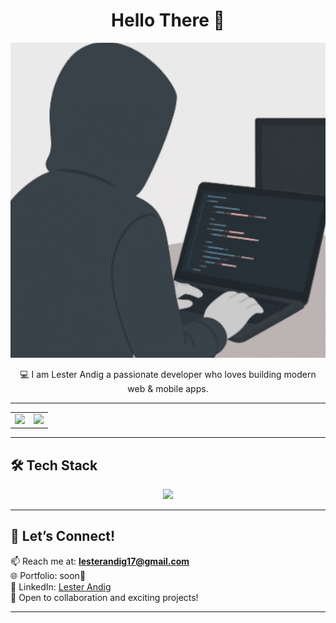 <h1 align="center">Hello There 👋</h1>

<p align="center">
  <img src="./assets/rndll-hero-image.png" alt="rndll-hero-img" width="600"/>
</p>

<p align="center">💻 I am Lester Andig a passionate developer who loves building modern web & mobile apps.  </p>

---

<table align="center" border="0" cellspacing="0" cellpadding="0">
  <tr>
    <td>
      <img src="https://github-readme-stats.vercel.app/api?username=RANDAAAALL&show_icons=true&theme=dark" height="180"/>
    </td>
    <td>
      <img src="https://github-readme-streak-stats.herokuapp.com/?user=RANDAAAALL&theme=dark" height="180"/>
    </td>
  </tr>
</table>

---

## 🛠️ Tech Stack

<p align="center">
  <img src="https://skillicons.dev/icons?i=html,css,js,ts,react,nextjs,nodejs,express,bun,java,tailwind,git,github,prisma,firebase,mysql" />
</p>

---

## 🌟 Let’s Connect!

📫 Reach me at: **lesterandig17@gmail.com**  
🌐 Portfolio: soon👀  
🔗 LinkedIn: [Lester Andig](https://www.linkedin.com/in/lester-andig-b74532348)  
💬 Open to collaboration and exciting projects!

---
